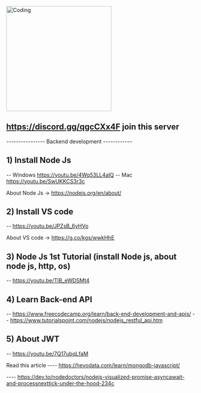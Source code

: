 <img align="center" alt="Coding" width="280" src="https://cdn.dribbble.com/users/1162077/screenshots/3848914/programmer.gif"></img>


## https://discord.gg/qgcCXx4F join this server 

---------------- Backend development ------------

## 1) Install Node Js
-- Windows https://youtu.be/4Wq53LL4alQ
-- Mac https://youtu.be/SwUKKCS3r3c

About Node Js -> https://nodejs.org/en/about/


## 2) Install VS code
-- https://youtu.be/JPZsB_6yHVo

About VS code -> https://g.co/kgs/wwkHhE

## 3) Node Js 1st Tutorial (install Node js, about node js, http, os)
-- https://youtu.be/TlB_eWDSMt4

## 4) Learn Back-end API
-- https://www.freecodecamp.org/learn/back-end-development-and-apis/
-- https://www.tutorialspoint.com/nodejs/nodejs_restful_api.htm

## 5) About JWT
-- https://youtu.be/7Q17ubqLfaM

Read this article 
---- https://hevodata.com/learn/mongodb-javascript/


---- https://dev.to/nodedoctors/nodejs-visualized-promise-asyncawait-and-processnexttick-under-the-hood-234c
